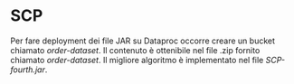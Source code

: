 # SCP 

Per fare deployment dei file JAR su Dataproc occorre creare un bucket chiamato
*order-dataset*. Il contenuto è ottenibile nel file .zip fornito chiamato *order-dataset*. Il migliore algoritmo è implementato nel file *SCP-fourth.jar*.

